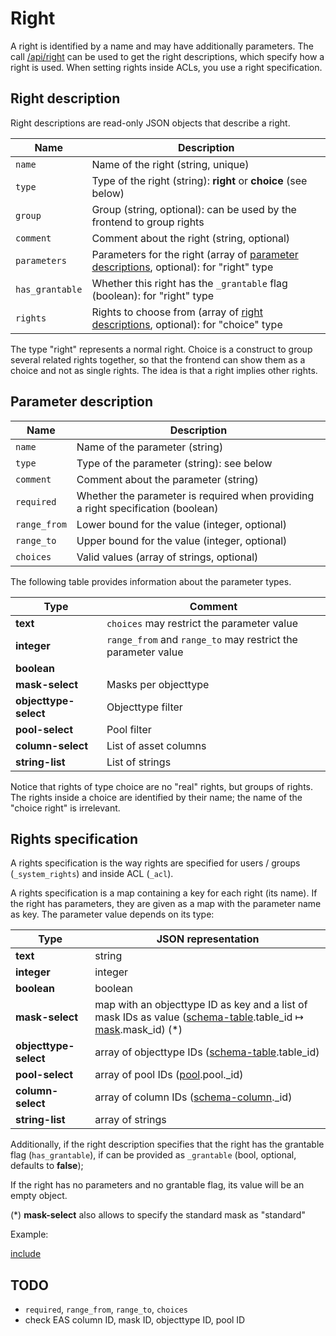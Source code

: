 # Right

A right is identified by a name and may have additionally parameters. The call [/api/right](/technical/api/right/right.md) can be used to
get the right descriptions, which specify how a right is used. When setting rights inside ACLs, you use a right specification.

## <a name="description"></a> Right description

Right descriptions are read-only JSON objects that describe a right.

| Name            | Description                                                                                            |
|-----------------|--------------------------------------------------------------------------------------------------------|
| `name`          | Name of the right (string, unique)                                                                     |
| `type`          | Type of the right (string): **right** or **choice** (see below)                                        |
| `group`         | Group (string, optional): can be used by the frontend to group rights                                  |
| `comment`       | Comment about the right (string, optional)                                                             |
| `parameters`    | Parameters for the right (array of [parameter descriptions](#parameter), optional): for "right" type   |
| `has_grantable` | Whether this right has the `_grantable` flag (boolean): for "right" type                               |
| `rights`        | Rights to choose from (array of [right descriptions](#description), optional): for "choice" type       |

The type "right" represents a normal right. Choice is a construct to group several related rights together, so that the
frontend can show them as a choice and not as single rights. The idea is that a right implies other rights.

## <a name="parameter"></a> Parameter description

| Name          | Description                                                                                            |
|---------------|--------------------------------------------------------------------------------------------------------|
| `name`        | Name of the parameter (string)                                                                         |
| `type`        | Type of the parameter (string): see below                                                              |
| `comment`     | Comment about the parameter (string)                                                                   |
| `required`    | Whether the parameter is required when providing a right specification (boolean)                       |
| `range_from`  | Lower bound for the value (integer, optional)                                                          |
| `range_to`    | Upper bound for the value (integer, optional)                                                          |
| `choices`     | Valid values (array of strings, optional)                                                              |

The following table provides information about the parameter types.

| Type                        | Comment |
|-----------------------------|---------|
| **text**                    | `choices` may restrict the parameter value                                    |
| **integer**                 | `range_from` and `range_to` may restrict the parameter value                  |
| **boolean**                 | |
| **mask-select**             | Masks per objecttype |
| **objecttype-select**       | Objecttype filter |
| **pool-select**             | Pool filter |
| **column-select**           | List of asset columns |
| **string-list**             | List of strings |

Notice that rights of type choice are no "real" rights, but groups of rights. The rights inside a choice are identified by
their name; the name of the "choice right" is irrelevant.

## <a name="specification"></a> Rights specification

A rights specification is the way rights are specified for users / groups (`_system_rights`) and inside ACL (`_acl`).

A rights specification is a map containing a key for each right (its name). If the right has parameters, they are given as a map with
the parameter name as key. The parameter value depends on its type:

| Type                  | JSON representation |
|-----------------------|---------------------|
| **text**              | string |
| **integer**           | integer |
| **boolean**           | boolean |
| **mask-select**       | map with an objecttype ID as key and a list of mask IDs as value ([schema-table](/technical/types/schema/schema.md#table).table\_id &#8614; [mask](/technical/types/maskset/maskset.md#mask).mask\_id) (\*) |
| **objecttype-select** | array of objecttype IDs ([schema-table](/technical/types/schema/schema.md#table).table\_id) |
| **pool-select**       | array of pool IDs ([pool](/technical/types/pool/pool.md).pool.\_id) |
| **column-select**     | array of column IDs ([schema-column](/technical/types/schema/schema.md#column).\_id) |
| **string-list**       | array of strings |

Additionally, if the right description specifies that the right has the grantable flag (`has_grantable`), if can be provided as `_grantable` (bool, optional, defaults to **false**);

If the right has no parameters and no grantable flag, its value will be an empty object.

(\*) **mask-select** also allows to specify the standard mask as "standard"

Example:


[include](./rights.json)


## TODO

- `required`, `range_from`, `range_to`, `choices`
- check EAS column ID, mask ID, objecttype ID, pool ID

